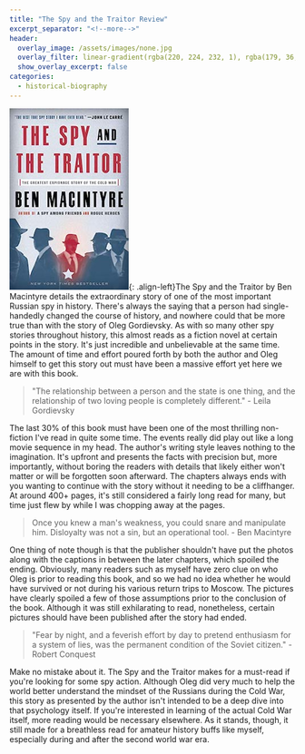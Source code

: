 ```yaml
---
title: "The Spy and the Traitor Review"
excerpt_separator: "<!--more-->"
header:
  overlay_image: /assets/images/none.jpg
  overlay_filter: linear-gradient(rgba(220, 224, 232, 1), rgba(179, 36, 60, 1))
  show_overlay_excerpt: false
categories:
  - historical-biography
---
```

![the-spy-and-the-traitor-cover](/assets/images/spy-and-traitor.jpg){: .align-left}The Spy and the Traitor by Ben Macintyre details the extraordinary story of one of the most important Russian spy in history. There's always the saying that a person had single-handedly changed the course of history, and nowhere could that be more true than with the story of Oleg Gordievsky. As with so many other spy stories throughout history, this almost reads as a fiction novel at certain points in the story. It's just incredible and unbelievable at the same time. The amount of time and effort poured forth by both the author and Oleg himself to get this story out must have been a massive effort yet here we are with this book. 

>"The relationship between a person and the state is one thing, and the relationship of two loving people is completely different." - Leila Gordievsky 

The last 30% of this book must have been one of the most thrilling non-fiction I've read in quite some time. The events really did play out like a long movie sequence in my head. The author's writing style leaves nothing to the imagination. It's upfront and presents the facts with precision but, more importantly, without boring the readers with details that likely either won't matter or will be forgotten soon afterward. The chapters always ends with you wanting to continue with the story without it needing to be a cliffhanger. At around 400+ pages, it's still considered a fairly long read for many, but time just flew by while I was chopping away at the pages.

>Once you knew a man's weakness, you could snare and manipulate him. Disloyalty was not a sin, but an operational tool. - Ben Macintyre

One thing of note though is that the publisher shouldn't have put the photos along with the captions in between the later chapters, which spoiled the ending. Obviously, many readers such as myself have zero clue on who Oleg is prior to reading this book, and so we had no idea whether he would have survived or not during his various return trips to Moscow. The pictures have clearly spoiled a few of those assumptions prior to the conclusion of the book. Although it was still exhilarating to read, nonetheless, certain pictures should have been published after the story had ended.

>"Fear by night, and a feverish effort by day to pretend enthusiasm for a system of lies, was the permanent condition of the Soviet citizen." - Robert Conquest

Make no mistake about it. The Spy and the Traitor makes for a must-read if you're looking for some spy action. Although Oleg did very much to help the world better understand the mindset of the Russians during the Cold War, this story as presented by the author isn't intended to be a deep dive into that psychology itself. If you're interested in learning of the actual Cold War itself, more reading would be necessary elsewhere. As it stands, though, it still made for a breathless read for amateur history buffs like myself, especially during and after the second world war era.